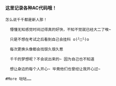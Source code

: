 #### 这里记录各种AC代码哦！ ####

    怎么说千千都是新人那！

      懵懂无知感觉时间过得真的好快，不知不觉就已经大二了唉~

      只是不想在考试之后看到自己会挂科 o(╯□╰)o

      每次更换头像都会找很久很久惹

      千千的梦想呢？不会说出来的~ 因为自己也不知道

      想让身边的每个人开心~ 毕竟他们也曾经让我开心过~

    #More 哒哒……
